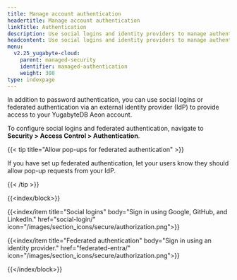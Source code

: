 ```yaml
---
title: Manage account authentication
headertitle: Manage account authentication
linkTitle: Authentication
description: Use social logins and identity providers to manage authentication.
headcontent: Use social logins and identity providers to manage authentication
menu:
  v2.25_yugabyte-cloud:
    parent: managed-security
    identifier: managed-authentication
    weight: 300
type: indexpage
---
```


In addition to password authentication, you can use social logins or federated authentication via an external identity provider (IdP) to provide access to your YugabyteDB Aeon account.

To configure social logins and federated authentication, navigate to **Security > Access Control > Authentication**.

{{< tip title="Allow pop-ups for federated authentication" >}}

If you have set up federated authentication, let your users know they should allow pop-up requests from your IdP.

{{< /tip >}}

{{<index/block>}}

  {{<index/item
    title="Social logins"
    body="Sign in using Google, GitHub, and LinkedIn."
    href="social-login/"
    icon="/images/section_icons/secure/authorization.png">}}

  {{<index/item
    title="Federated authentication"
    body="Sign in using an identity provider."
    href="federated-entra/"
    icon="/images/section_icons/secure/authorization.png">}}

{{</index/block>}}
